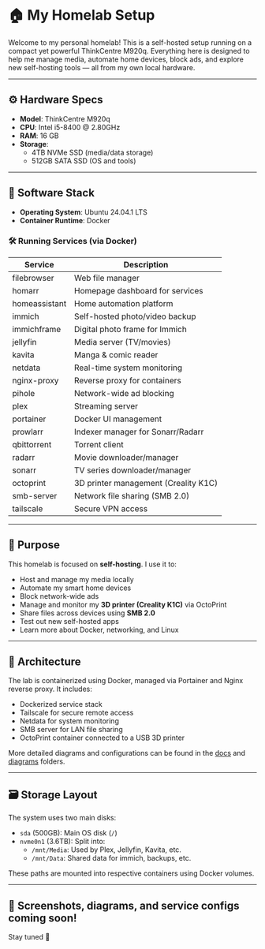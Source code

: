 # 🏠 My Homelab Setup

Welcome to my personal homelab! This is a self-hosted setup running on a compact yet powerful ThinkCentre M920q. Everything here is designed to help me manage media, automate home devices, block ads, and explore new self-hosting tools — all from my own local hardware.

---

## ⚙️ Hardware Specs

- **Model**: ThinkCentre M920q
- **CPU**: Intel i5-8400 @ 2.80GHz
- **RAM**: 16 GB
- **Storage**:
  - 4TB NVMe SSD (media/data storage)
  - 512GB SATA SSD (OS and tools)

---

## 🧰 Software Stack

- **Operating System**: Ubuntu 24.04.1 LTS
- **Container Runtime**: Docker

### 🛠️ Running Services (via Docker)
| Service         | Description                         |
|-----------------|-------------------------------------|
| filebrowser     | Web file manager                    |
| homarr          | Homepage dashboard for services     |
| homeassistant   | Home automation platform            |
| immich          | Self-hosted photo/video backup      |
| immichframe     | Digital photo frame for Immich      |
| jellyfin        | Media server (TV/movies)            |
| kavita          | Manga & comic reader                |
| netdata         | Real-time system monitoring         |
| nginx-proxy     | Reverse proxy for containers        |
| pihole          | Network-wide ad blocking            |
| plex            | Streaming server                    |
| portainer       | Docker UI management                |
| prowlarr        | Indexer manager for Sonarr/Radarr   |
| qbittorrent     | Torrent client                      |
| radarr          | Movie downloader/manager            |
| sonarr          | TV series downloader/manager        |
| octoprint       | 3D printer management (Creality K1C)|
| smb-server      | Network file sharing (SMB 2.0)      |
| tailscale       | Secure VPN access                   |

---

## 🎯 Purpose

This homelab is focused on **self-hosting**. I use it to:

- Host and manage my media locally
- Automate my smart home devices
- Block network-wide ads
- Manage and monitor my **3D printer (Creality K1C)** via OctoPrint
- Share files across devices using **SMB 2.0**
- Test out new self-hosted apps
- Learn more about Docker, networking, and Linux

---

## 📐 Architecture

The lab is containerized using Docker, managed via Portainer and Nginx reverse proxy. It includes:
- Dockerized service stack
- Tailscale for secure remote access
- Netdata for system monitoring
- SMB server for LAN file sharing
- OctoPrint container connected to a USB 3D printer

More detailed diagrams and configurations can be found in the [docs](./docs) and [diagrams](./diagrams) folders.

---

## 🗃️ Storage Layout

The system uses two main disks:
- `sda` (500GB): Main OS disk (`/`)
- `nvme0n1` (3.6TB): Split into:
  - `/mnt/Media`: Used by Plex, Jellyfin, Kavita, etc.
  - `/mnt/Data`: Shared data for immich, backups, etc.

These paths are mounted into respective containers using Docker volumes.

---

## 📸 Screenshots, diagrams, and service configs coming soon!

Stay tuned 🚀
